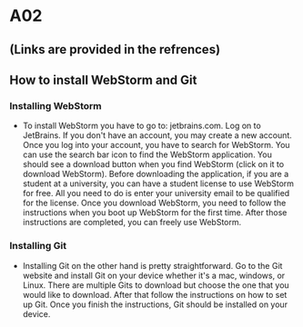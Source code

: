 # A02

## (Links are provided in the refrences)

## How to install WebStorm and Git
### Installing WebStorm
- To install WebStorm you have to go to: jetbrains.com. Log on to JetBrains. If you don't have an account, you may create a new account. Once you log into your account, you have to search for WebStorm. You can use the search bar icon to find the WebStorm application. You should see a download button when you find WebStorm (click on it to download WebStorm). Before downloading the application, if you are a student at a university, you can have a student license to use WebStorm for free. All you need to do is enter your university email to be qualified for the license. Once you download WebStorm, you need to follow the instructions when you boot up WebStorm for the first time. After those instructions are completed, you can freely use WebStorm.
### Installing Git
- Installing Git on the other hand is pretty straightforward. Go to the Git website and install Git on your device whether it's a mac, windows, or Linux. There are multiple Gits to download but choose the one that you would like to download. After that follow the instructions on how to set up Git. Once you finish the instructions, Git should be installed on your device. 
